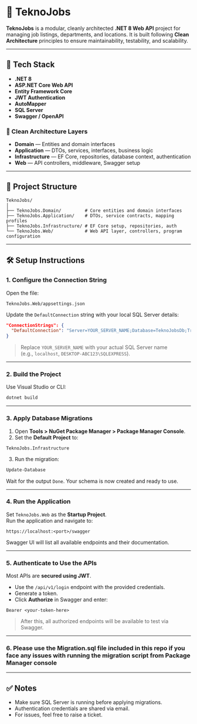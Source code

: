 # 🚀 TeknoJobs

**TeknoJobs** is a modular, cleanly architected **.NET 8 Web API** project for managing job listings, departments, and locations. It is built following **Clean Architecture** principles to ensure maintainability, testability, and scalability.

---

## 🔧 Tech Stack

- **.NET 8**
- **ASP.NET Core Web API**
- **Entity Framework Core**
- **JWT Authentication**
- **AutoMapper**
- **SQL Server**
- **Swagger / OpenAPI**

### 🧱 Clean Architecture Layers

- **Domain** — Entities and domain interfaces  
- **Application** — DTOs, services, interfaces, business logic  
- **Infrastructure** — EF Core, repositories, database context, authentication  
- **Web** — API controllers, middleware, Swagger setup  

---

## 📁 Project Structure

```
TeknoJobs/
│
├── TeknoJobs.Domain/         # Core entities and domain interfaces
├── TeknoJobs.Application/    # DTOs, service contracts, mapping profiles
├── TeknoJobs.Infrastructure/ # EF Core setup, repositories, auth
└── TeknoJobs.Web/            # Web API layer, controllers, program configuration
```

---

## 🛠️ Setup Instructions

### 1. Configure the Connection String

Open the file:

```
TeknoJobs.Web/appsettings.json
```

Update the `DefaultConnection` string with your local SQL Server details:

```json
"ConnectionStrings": {
  "DefaultConnection": "Server=YOUR_SERVER_NAME;Database=TeknoJobsDb;Trusted_Connection=True;MultipleActiveResultSets=true;TrustServerCertificate=true"
}
```

> Replace `YOUR_SERVER_NAME` with your actual SQL Server name  
> (e.g., `localhost`, `DESKTOP-ABC123\SQLEXPRESS`).

---

### 2. Build the Project

Use Visual Studio or CLI:

```bash
dotnet build
```

---

### 3. Apply Database Migrations

1. Open **Tools > NuGet Package Manager > Package Manager Console**.
2. Set the **Default Project** to:

```
TeknoJobs.Infrastructure
```

3. Run the migration:

```powershell
Update-Database
```

Wait for the output `Done`. Your schema is now created and ready to use.

---

### 4. Run the Application

Set `TeknoJobs.Web` as the **Startup Project**.  
Run the application and navigate to:

```
https://localhost:<port>/swagger
```

Swagger UI will list all available endpoints and their documentation.

---

### 5. Authenticate to Use the APIs

Most APIs are **secured using JWT**.

- Use the `/api/v1/login` endpoint with the provided credentials.
- Generate a token.
- Click **Authorize** in Swagger and enter:

```
Bearer <your-token-here>
```

> After this, all authorized endpoints will be available to test via Swagger.

---

### 6. Please use the Migration.sql file included in this repo if you face any issues with running the migration script from Package Manager console

---

## ✅ Notes

- Make sure SQL Server is running before applying migrations.
- Authentication credentials are shared via email.
- For issues, feel free to raise a ticket.
